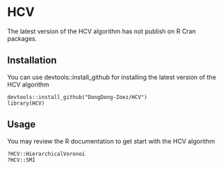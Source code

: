 # HCV

The latest version of the HCV algorithm has not publish on R Cran packages.

## Installation

You can use devtools::install_github for installing the latest version of the HCV algorithm 

```{r=}
devtools::install_github("DongDong-Zoez/HCV")
library(HCV)
```

## Usage

You may review the R documentation to get start with the HCV algorithm

```{r=}
?HCV::HierarchicalVoronoi
?HCV::SMI
```
